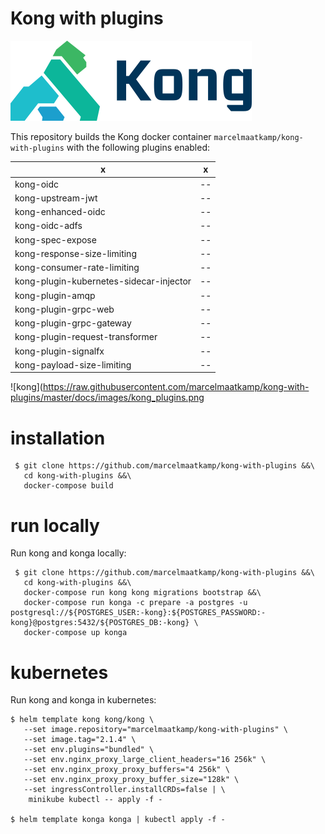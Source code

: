 # Kong with plugins
![kong](https://raw.githubusercontent.com/marcelmaatkamp/kong-with-plugins/master/docs/images/kong_1.png)

This repository builds the Kong docker container `marcelmaatkamp/kong-with-plugins` with the following plugins enabled:

| x | x |
| -- | -- |
| kong-oidc | -- |
| kong-upstream-jwt | -- |
| kong-enhanced-oidc | -- |
| kong-oidc-adfs | -- |
| kong-spec-expose | -- |
| kong-response-size-limiting | -- |
| kong-consumer-rate-limiting | -- |
| kong-plugin-kubernetes-sidecar-injector | -- |
| kong-plugin-amqp | -- |
| kong-plugin-grpc-web | -- |
| kong-plugin-grpc-gateway | -- |
| kong-plugin-request-transformer | -- |
| kong-plugin-signalfx | -- |
| kong-payload-size-limiting | -- |

![kong](https://raw.githubusercontent.com/marcelmaatkamp/kong-with-plugins/master/docs/images/kong_plugins.png

# installation
```
 $ git clone https://github.com/marcelmaatkamp/kong-with-plugins &&\
   cd kong-with-plugins &&\
   docker-compose build
```

# run locally
Run kong and konga locally:
```
 $ git clone https://github.com/marcelmaatkamp/kong-with-plugins &&\
   cd kong-with-plugins &&\
   docker-compose run kong kong migrations bootstrap &&\
   docker-compose run konga -c prepare -a postgres -u postgresql://${POSTGRES_USER:-kong}:${POSTGRES_PASSWORD:-kong}@postgres:5432/${POSTGRES_DB:-kong} \
   docker-compose up konga
```

# kubernetes
Run kong and konga in kubernetes:
```
$ helm template kong kong/kong \
   --set image.repository="marcelmaatkamp/kong-with-plugins" \
   --set image.tag="2.1.4" \
   --set env.plugins="bundled" \
   --set env.nginx_proxy_large_client_headers="16 256k" \
   --set env.nginx_proxy_proxy_buffers="4 256k" \
   --set env.nginx_proxy_proxy_buffer_size="128k" \
   --set ingressController.installCRDs=false | \
    minikube kubectl -- apply -f - 

$ helm template konga konga | kubectl apply -f -
```
